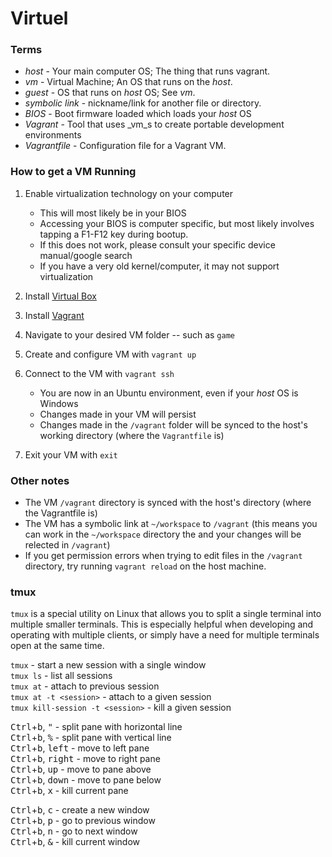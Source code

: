 # Virtuel

### Terms
- _host_ - Your main computer OS; The thing that runs vagrant.
- _vm_ - Virtual Machine; An OS that runs on the _host_. 
- _guest_ - OS that runs on _host_ OS; See _vm_.
- _symbolic link_ - nickname/link for another file or directory.
- _BIOS_ - Boot firmware loaded which loads your _host_ OS
- _Vagrant_ - Tool that uses _vm_s to create portable development environments
- _Vagrantfile_ - Configuration file for a Vagrant VM. 


### How to get a VM Running
1) Enable virtualization technology on your computer
    - This will most likely be in your BIOS
    - Accessing your BIOS is computer specific, but most likely involves tapping a F1-F12 key during bootup.
    - If this does not work, please consult your specific device manual/google search
    - If you have a very old kernel/computer, it may not support virtualization  
2) Install [Virtual Box](https://www.virtualbox.org/wiki/Downloads)  
3) Install [Vagrant](https://www.vagrantup.com/docs/installation/)  

4) Navigate to your desired VM folder -- such as `game`  
5) Create and configure VM with `vagrant up`  
6) Connect to the VM with `vagrant ssh`  
    - You are now in an Ubuntu environment, even if your _host_ OS is Windows
    - Changes made in your VM will persist
    - Changes made in the `/vagrant` folder will be synced to the host's working directory (where the `Vagrantfile` is)
6) Exit your VM with `exit`

### Other notes
- The VM `/vagrant` directory is synced with the host's directory (where the Vagrantfile is)
- The VM has a symbolic link at `~/workspace` to `/vagrant` (this means you can work in the `~/workspace` directory the and your changes will be relected in `/vagrant`)
- If you get permission errors when trying to edit files in the `/vagrant` directory, try running `vagrant reload` on the host machine.

### tmux
`tmux` is a special utility on Linux that allows you to split a single terminal into multiple smaller terminals. This is especially helpful when developing and operating with multiple clients, or simply have a need for multiple terminals open at the same time.

`tmux` - start a new session with a single window   
`tmux ls` - list all sessions  
`tmux at` - attach to previous session  
`tmux at -t <session>` - attach to a given session  
`tmux kill-session -t <session>` - kill a given session  


<kbd>Ctrl</kbd>+<kbd>b</kbd>, <kbd>"</kbd> - split pane with horizontal line  
<kbd>Ctrl</kbd>+<kbd>b</kbd>, <kbd>%</kbd> - split pane with vertical line  
<kbd>Ctrl</kbd>+<kbd>b</kbd>, <kbd>left</kbd> - move to left pane  
<kbd>Ctrl</kbd>+<kbd>b</kbd>, <kbd>right</kbd> - move to right pane  
<kbd>Ctrl</kbd>+<kbd>b</kbd>, <kbd>up</kbd> - move to pane above  
<kbd>Ctrl</kbd>+<kbd>b</kbd>, <kbd>down</kbd> - move to pane below  
<kbd>Ctrl</kbd>+<kbd>b</kbd>, <kbd>x</kbd> - kill current pane  

<kbd>Ctrl</kbd>+<kbd>b</kbd>, <kbd>c</kbd> - create a new window  
<kbd>Ctrl</kbd>+<kbd>b</kbd>, <kbd>p</kbd> - go to previous window  
<kbd>Ctrl</kbd>+<kbd>b</kbd>, <kbd>n</kbd> - go to next window  
<kbd>Ctrl</kbd>+<kbd>b</kbd>, <kbd>&</kbd> - kill current window        